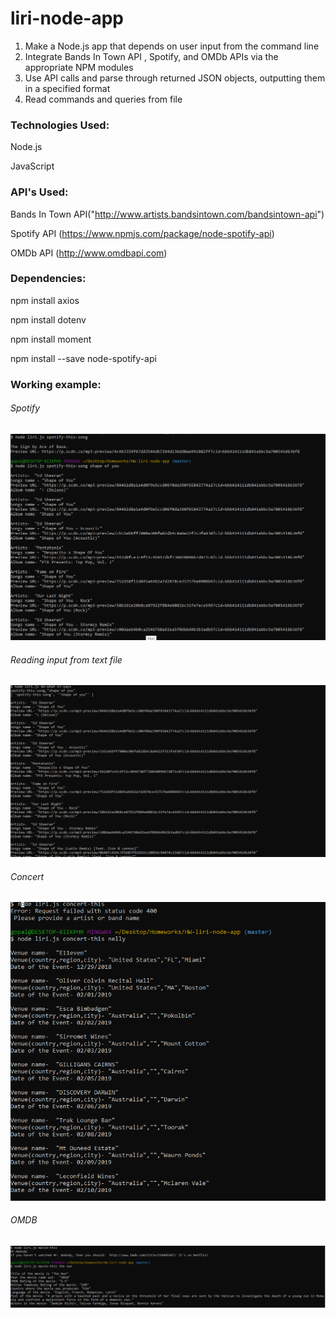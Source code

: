 # liri-node-app

1. Make a Node.js app that depends on user input from the command line
2. Integrate Bands In Town API , Spotify, and OMDb APIs via the appropriate NPM modules
3. Use API calls and parse through returned JSON objects, outputting them in a specified format
4. Read commands and queries from file


<h3>Technologies Used:</h3>

Node.js

JavaScript

<h3>API's Used:</h3>

Bands In Town API("http://www.artists.bandsintown.com/bandsintown-api")

Spotify API (https://www.npmjs.com/package/node-spotify-api)

OMDb API (http://www.omdbapi.com)

<h3>Dependencies:</h3>

npm install axios

npm install dotenv
 
npm install moment
  
npm install --save node-spotify-api

<h3>Working example:</h3>

<h6>Spotify</h6>

![Spotify](./images/picture.PNG)

<h6>Reading input from text file</h6>

![Spotify](./images/picture1.PNG)

<h6>Concert</h6>

![Spotify](./images/picture2.PNG)

<h6>OMDB</h6>

![Spotify](./images/picture3.PNG)